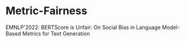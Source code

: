 # Metric-Fairness
EMNLP'2022: BERTScore is Unfair: On Social Bias in Language Model-Based Metrics for Text Generation
